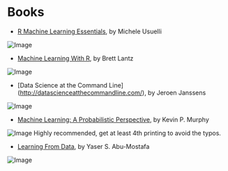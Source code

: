 # Books
* [R Machine Learning Essentials](http://www.amazon.com/Machine-Learning-Essentials-Michele-Usuelli/dp/178398774X), by Michele Usuelli

![Image](http://ecx.images-amazon.com/images/I/51er3ZCx%2BLL._AA160_.jpg)

* [Machine Learning With R](http://www.amazon.com/Machine-Learning-R-Brett-Lantz/dp/1782162143), by Brett Lantz

![Image](http://ecx.images-amazon.com/images/I/518PBAYk%2BxL._AA160_.jpg)

* [Data Science at the Command Line] (http://datascienceatthecommandline.com/), by Jeroen Janssens

![Image](http://ecx.images-amazon.com/images/I/51422LN6yML._AA160_.jpg)

* [Machine Learning: A Probabilistic Perspective](http://www.amazon.com/Machine-Learning-Probabilistic-Perspective-Computation/dp/0262018020/), by Kevin P. Murphy

![Image](http://ecx.images-amazon.com/images/I/41IsY16f9PL._AA160_.jpg) Highly recommended, get at least 4th printing to avoid the typos.

* [Learning From Data](http://www.amazon.com/Learning-Data-Yaser-S-Abu-Mostafa/dp/1600490069/), by Yaser S. Abu-Mostafa

![Image](http://ecx.images-amazon.com/images/I/41%2B9AHJZt2L._AA160_.jpg)

